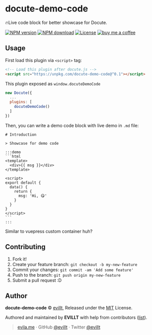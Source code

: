 # docute-demo-code

🔥Live code block for better showcase for Docute.

[![NPM version](https://badgen.net/npm/v/docute-demo-code)](https://npmjs.com/package/docute-demo-code)
[![NPM download](https://badgen.net/npm/dm/docute-demo-code)](https://npmjs.com/package/docute-demo-code)
[![License](https://badgen.net/npm/license/docute-demo-code)](./LICENSE)
[![buy me a coffee](https://badgen.net/badge/buy%20me%20a/coffee/a71)](https://patreon.com/evillt)

## Usage

First load this plugin via `<script>` tag:

```html
<!-- Load this plugin after docute.js -->
<script src="https://unpkg.com/docute-demo-code@^0.1"></script>
```

This plugin exposed as `window.docuteDemoCode`

```js
new Docute({
  ...
  plugins: [
    docuteDemoCode()
  ]
})
```

Then, you can write a demo code block with live demo in `.md` file:

    # Introduction

    > Showcase for demo code

    :::demo
    ```html
    <template>
      <div>{{ msg }}</div>
    </template>

    <script>
    export default {
      data() {
        return {
          msg: 'Hi, 😋'
        }
      }
    }
    </script>
    ```
    :::

Similar to vuepress custom container huh?

## Contributing

1. Fork it!
2. Create your feature branch: `git checkout -b my-new-feature`
3. Commit your changes: `git commit -am 'Add some feature'`
4. Push to the branch: `git push origin my-new-feature`
5. Submit a pull request :D

## Author

**docute-demo-code** © [evillt](https://github.com/evillt), Released under the [MIT](./LICENSE) License.

Authored and maintained by **EVILLT** with help from contributors ([list](https://github.com/evillt/docute-demo-code/contributors)).

> [evila.me](https://evila.me) · GitHub [@evillt](https://github.com/evillt) · Twitter [@evillt](https://twitter.com/evillt)
